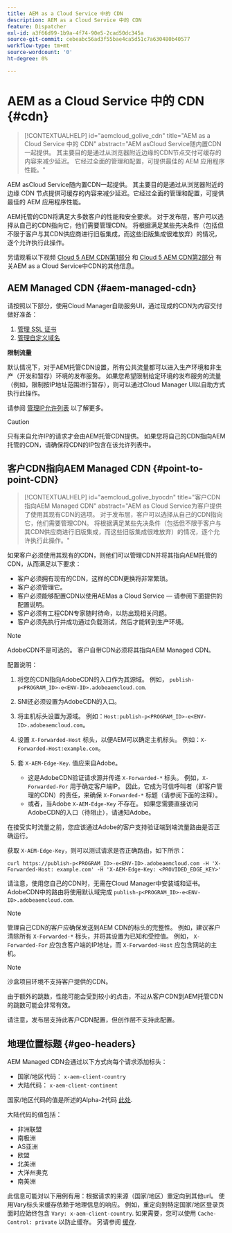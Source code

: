 ```yaml
---
title: AEM as a Cloud Service 中的 CDN
description: AEM as a Cloud Service 中的 CDN
feature: Dispatcher
exl-id: a3f66d99-1b9a-4f74-90e5-2cad50dc345a
source-git-commit: cebeabc56ad3f55bae4ca5d51c7a630480b40577
workflow-type: tm+mt
source-wordcount: '0'
ht-degree: 0%

---
```


# AEM as a Cloud Service 中的 CDN {#cdn}

>[!CONTEXTUALHELP]
>id="aemcloud_golive_cdn"
>title="AEM as a Cloud Service 中的 CDN"
>abstract="AEM asCloud Service随内置CDN一起提供。 其主要目的是通过从浏览器附近边缘的CDN节点交付可缓存的内容来减少延迟。 它经过全面的管理和配置，可提供最佳的 AEM 应用程序性能。"

AEM asCloud Service随内置CDN一起提供。 其主要目的是通过从浏览器附近的边缘 CDN 节点提供可缓存的内容来减少延迟。它经过全面的管理和配置，可提供最佳的 AEM 应用程序性能。

AEM托管的CDN将满足大多数客户的性能和安全要求。 对于发布层，客户可以选择从自己的CDN指向它，他们需要管理CDN。 将根据满足某些先决条件（包括但不限于客户与其CDN供应商进行旧版集成，而这些旧版集成很难放弃）的情况，逐个允许执行此操作。

另请观看以下视频 [Cloud 5 AEM CDN第1部分](https://experienceleague.adobe.com/docs/experience-manager-learn/cloud-service/cloud-5/cloud5-aem-cdn-part1.html) 和 [Cloud 5 AEM CDN第2部分](https://experienceleague.adobe.com/docs/experience-manager-learn/cloud-service/cloud-5/cloud5-aem-cdn-part2.html) 有关AEM as a Cloud Service中CDN的其他信息。

## AEM Managed CDN  {#aem-managed-cdn}

请按照以下部分，使用Cloud Manager自助服务UI，通过现成的CDN为内容交付做好准备：

1. [管理 SSL 证书](/help/implementing/cloud-manager/managing-ssl-certifications/introduction.md)
1. [管理自定义域名](/help/implementing/cloud-manager/custom-domain-names/introduction.md)

**限制流量**

默认情况下，对于AEM托管CDN设置，所有公共流量都可以进入生产环境和非生产（开发和暂存）环境的发布服务。 如果您希望限制给定环境的发布服务的流量（例如，限制按IP地址范围进行暂存），则可以通过Cloud Manager UI以自助方式执行此操作。

请参阅 [管理IP允许列表](/help/implementing/cloud-manager/ip-allow-lists/introduction.md) 以了解更多。

>[!CAUTION]
>
>只有来自允许IP的请求才会由AEM托管CDN提供。 如果您将自己的CDN指向AEM托管的CDN，请确保将CDN的IP包含在该允许列表中。

## 客户CDN指向AEM Managed CDN {#point-to-point-CDN}

>[!CONTEXTUALHELP]
>id="aemcloud_golive_byocdn"
>title="客户CDN指向AEM Managed CDN"
>abstract="AEM as Cloud Service为客户提供了使用其现有CDN的选项。 对于发布层，客户可以选择从自己的CDN指向它，他们需要管理CDN。 将根据满足某些先决条件（包括但不限于客户与其CDN供应商进行旧版集成，而这些旧版集成很难放弃）的情况，逐个允许执行此操作。"

如果客户必须使用其现有的CDN，则他们可以管理CDN并将其指向AEM托管的CDN，从而满足以下要求：

* 客户必须拥有现有的CDN，这样的CDN更换将非常繁琐。
* 客户必须管理它。
* 客户必须能够配置CDN以使用AEMas a Cloud Service — 请参阅下面提供的配置说明。
* 客户必须有工程CDN专家随时待命，以防出现相关问题。
* 客户必须先执行并成功通过负载测试，然后才能转到生产环境。

>[!NOTE]
>
>AdobeCDN不是可选的。 客户自带CDN必须将其指向AEM Managed CDN。

配置说明：

1. 将您的CDN指向AdobeCDN的入口作为其源域。 例如， `publish-p<PROGRAM_ID>-e<ENV-ID>.adobeaemcloud.com`.
1. SNI还必须设置为AdobeCDN的入口。
1. 将主机标头设置为源域。 例如：`Host:publish-p<PROGRAM_ID>-e<ENV-ID>.adobeaemcloud.com`。
1. 设置 `X-Forwarded-Host` 标头，以便AEM可以确定主机标头。 例如：`X-Forwarded-Host:example.com`。
1. 套 `X-AEM-Edge-Key`. 值应来自Adobe。

   * 这是AdobeCDN验证请求源并传递 `X-Forwarded-*` 标头。 例如，`X-Forwarded-For` 用于确定客户端IP。 因此，它成为可信呼叫者（即客户管理的CDN）的责任，来确保 `X-Forwarded-*` 标题（请参阅下面的注释）。
   * 或者，当Adobe `X-AEM-Edge-Key` 不存在。 如果您需要直接访问AdobeCDN的入口（待阻止），请通知Adobe。

在接受实时流量之前，您应该通过Adobe的客户支持验证端到端流量路由是否正确运行。

获取 `X-AEM-Edge-Key`，则可以测试请求是否正确路由，如下所示：

```
curl https://publish-p<PROGRAM_ID>-e<ENV-ID>.adobeaemcloud.com -H 'X-Forwarded-Host: example.com' -H 'X-AEM-Edge-Key: <PROVIDED_EDGE_KEY>'
```

请注意，使用您自己的CDN时，无需在Cloud Manager中安装域和证书。 AdobeCDN中的路由将使用默认域完成 `publish-p<PROGRAM_ID>-e<ENV-ID>.adobeaemcloud.com`.

>[!NOTE]
>
>管理自己CDN的客户应确保发送到AEM CDN的标头的完整性。 例如，建议客户清除所有 `X-Forwarded-*` 标头，并将其设置为已知和受控值。 例如， `X-Forwarded-For` 应包含客户端的IP地址，而 `X-Forwarded-Host` 应包含网站的主机。

>[!NOTE]
>
>沙盒项目环境不支持客户提供的CDN。

由于额外的跳数，性能可能会受到较小的点击，不过从客户CDN到AEM托管CDN的跳数可能会非常有效。

请注意，发布层支持此客户CDN配置，但创作层不支持此配置。

## 地理位置标题 {#geo-headers}

AEM Managed CDN会通过以下方式向每个请求添加标头：

* 国家/地区代码： `x-aem-client-country`
* 大陆代码： `x-aem-client-continent`

国家/地区代码的值是所述的Alpha-2代码 [此处](https://en.wikipedia.org/wiki/ISO_3166-1).

大陆代码的值包括：

* 非洲联盟
* 南极洲
* AS亚洲
* 欧盟
* 北美洲
* 大洋州奥克
* 南美洲

此信息可能对以下用例有用：根据请求的来源（国家/地区）重定向到其他url。 使用Vary标头来缓存依赖于地理信息的响应。 例如，重定向到特定国家/地区登录页面时应始终包含 `Vary: x-aem-client-country`. 如果需要，您可以使用 `Cache-Control: private` 以防止缓存。 另请参阅 [缓存](/help/implementing/dispatcher/caching.md#html-text).
